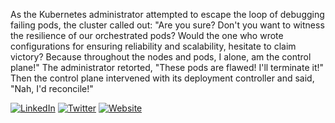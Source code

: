 As the Kubernetes administrator attempted to escape the loop of debugging failing pods, the cluster called out: "Are you sure? Don't you want to witness the resilience of our orchestrated pods? Would the one who wrote configurations for ensuring reliability and scalability, hesitate to claim victory? Because throughout the nodes and pods, I alone, am the control plane!" The administrator retorted, "These pods are flawed! I'll terminate it!" Then the control plane intervened with its deployment controller and said, "Nah, I'd reconcile!"

[![LinkedIn](https://img.shields.io/badge/linkedin-%231E77B5.svg?&style=for-the-badge&logoColor=white)](https://www.linkedin.com/in/mdehury) [![Twitter](https://img.shields.io/badge/twitter-333333.svg?&style=for-the-badge&logoColor=white)](https://twitter.com/sloflayer) [![Website](https://img.shields.io/badge/website-587291.svg?&style=for-the-badge&logoColor=white)](https://snwzt.github.io/)
